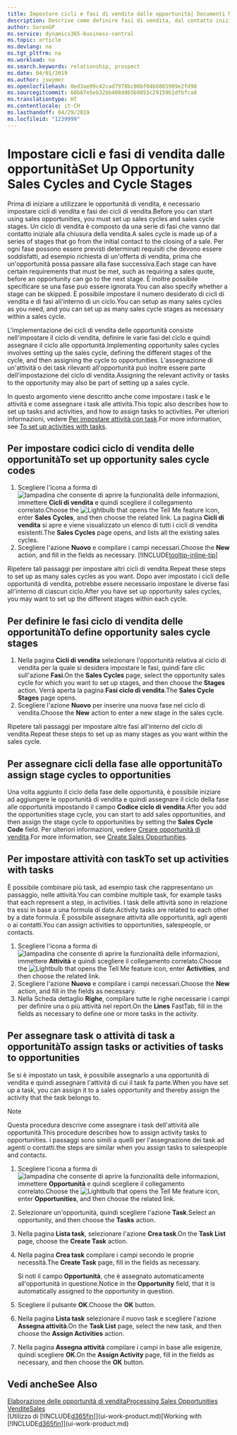 ```yaml
---
title: Impostare cicli e fasi di vendita dalle opportunità| Documenti Microsoft
description: Descrive come definire fasi di vendita, dal contatto iniziale alla chiusura, per creare un ciclo di vendita e assegnarlo alle opportunità in Business Central.
author: SorenGP
ms.service: dynamics365-business-central
ms.topic: article
ms.devlang: na
ms.tgt_pltfrm: na
ms.workload: na
ms.search.keywords: relationship, prospect
ms.date: 04/01/2019
ms.author: jswymer
ms.openlocfilehash: 0ed3ae09c42cad7978bc00bf04b6065909e2fd98
ms.sourcegitcommit: 60b87e5eb32bb408dd65b9855c29159b1dfbfca8
ms.translationtype: HT
ms.contentlocale: it-CH
ms.lasthandoff: 04/29/2019
ms.locfileid: "1239999"
---
```

# <a name="set-up-opportunity-sales-cycles-and-cycle-stages"></a><span data-ttu-id="126b4-103">Impostare cicli e fasi di vendita dalle opportunità</span><span class="sxs-lookup"><span data-stu-id="126b4-103">Set Up Opportunity Sales Cycles and Cycle Stages</span></span>
<span data-ttu-id="126b4-104">Prima di iniziare a utilizzare le opportunità di vendita, è necessario impostare cicli di vendita e fasi dei cicli di vendita.</span><span class="sxs-lookup"><span data-stu-id="126b4-104">Before you can start using sales opportunities, you must set up sales cycles and sales cycle stages.</span></span> <span data-ttu-id="126b4-105">Un ciclo di vendita è composto da una serie di fasi che vanno dal contatto iniziale alla chiusura della vendita.</span><span class="sxs-lookup"><span data-stu-id="126b4-105">A sales cycle is made up of a series of stages that go from the initial contact to the closing of a sale.</span></span> <span data-ttu-id="126b4-106">Per ogni fase possono essere previsti determinati requisiti che devono essere soddisfatti, ad esempio richiesta di un'offerta di vendita, prima che un'opportunità possa passare alla fase successiva.</span><span class="sxs-lookup"><span data-stu-id="126b4-106">Each stage can have certain requirements that must be met, such as requiring a sales quote, before an opportunity can go to the next stage.</span></span> <span data-ttu-id="126b4-107">È inoltre possibile specificare se una fase può essere ignorata.</span><span class="sxs-lookup"><span data-stu-id="126b4-107">You can also specify whether a stage can be skipped.</span></span> <span data-ttu-id="126b4-108">È possibile impostare il numero desiderato di cicli di vendita e di fasi all'interno di un ciclo.</span><span class="sxs-lookup"><span data-stu-id="126b4-108">You can setup as many sales cycles as you need, and you can set up as many sales cycle stages as necessary within a sales cycle.</span></span>

<span data-ttu-id="126b4-109">L'implementazione dei cicli di vendita delle opportunità consiste nell'impostare il ciclo di vendita, definire le varie fasi del ciclo e quindi assegnare il ciclo alle opportunità.</span><span class="sxs-lookup"><span data-stu-id="126b4-109">Implementing opportunity sales cycles involves setting up the sales cycle, defining the different stages of the cycle, and then assigning the cycle to opportunities.</span></span> <span data-ttu-id="126b4-110">L'assegnazione di un'attività o dei task rilevanti all'opportunità può inoltre essere parte dell'impostazione del ciclo di vendita.</span><span class="sxs-lookup"><span data-stu-id="126b4-110">Assigning the relevant activity or tasks to the opportunity may also be part of setting up a sales cycle.</span></span>

<span data-ttu-id="126b4-111">In questo argomento viene descritto anche come impostare i task e le attività e come assegnare i task alle attività.</span><span class="sxs-lookup"><span data-stu-id="126b4-111">This topic also describes how to set up tasks and activities, and how to assign tasks to activities.</span></span> <span data-ttu-id="126b4-112">Per ulteriori informazioni, vedere [Per impostare attività con task](marketing-how-setup-opportunity-sales-cycles-stages.md#to-set-up-activities-with-tasks).</span><span class="sxs-lookup"><span data-stu-id="126b4-112">For more information, see [To set up activities with tasks](marketing-how-setup-opportunity-sales-cycles-stages.md#to-set-up-activities-with-tasks).</span></span>

## <a name="to-set-up-opportunity-sales-cycle-codes"></a><span data-ttu-id="126b4-113">Per impostare codici ciclo di vendita delle opportunità</span><span class="sxs-lookup"><span data-stu-id="126b4-113">To set up opportunity sales cycle codes</span></span>
1. <span data-ttu-id="126b4-114">Scegliere l'icona a forma di ![lampadina che consente di aprire la funzionalità delle informazioni](media/ui-search/search_small.png "Informazioni sull'operazione che si desidera eseguire"), immettere **Cicli di vendita** e quindi scegliere il collegamento correlato.</span><span class="sxs-lookup"><span data-stu-id="126b4-114">Choose the ![Lightbulb that opens the Tell Me feature](media/ui-search/search_small.png "Tell me what you want to do") icon, enter **Sales Cycles**, and then choose the related link.</span></span> <span data-ttu-id="126b4-115">La pagina **Cicli di vendita** si apre e viene visualizzato un elenco di tutti i cicli di vendita esistenti.</span><span class="sxs-lookup"><span data-stu-id="126b4-115">The **Sales Cycles** page opens, and lists all the existing sales cycles.</span></span>
2. <span data-ttu-id="126b4-116">Scegliere l'azione **Nuovo** e compilare i campi necessari.</span><span class="sxs-lookup"><span data-stu-id="126b4-116">Choose the **New** action, and fill in the fields as necessary.</span></span> [!INCLUDE[tooltip-inline-tip](includes/tooltip-inline-tip_md.md)]

<span data-ttu-id="126b4-117">Ripetere tali passaggi per impostare altri cicli di vendita.</span><span class="sxs-lookup"><span data-stu-id="126b4-117">Repeat these steps to set up as many sales cycles as you want.</span></span> <span data-ttu-id="126b4-118">Dopo aver impostato i cicli delle opportunità di vendita, potrebbe essere necessario impostare le diverse fasi all'interno di ciascun ciclo.</span><span class="sxs-lookup"><span data-stu-id="126b4-118">After you have set up opportunity sales cycles, you may want to set up the different stages within each cycle.</span></span>

## <a name="to-define-opportunity-sales-cycle-stages"></a><span data-ttu-id="126b4-119">Per definire le fasi ciclo di vendita delle opportunità</span><span class="sxs-lookup"><span data-stu-id="126b4-119">To define opportunity sales cycle stages</span></span>
1. <span data-ttu-id="126b4-120">Nella pagina **Cicli di vendita** selezionare l'opportunità relativa al ciclo di vendita per la quale si desidera impostare le fasi, quindi fare clic sull'azione **Fasi**.</span><span class="sxs-lookup"><span data-stu-id="126b4-120">On the **Sales Cycles** page, select the opportunity sales cycle for which you want to set up stages, and then choose the **Stages** action.</span></span> <span data-ttu-id="126b4-121">Verrà aperta la pagina **Fasi ciclo di vendita**.</span><span class="sxs-lookup"><span data-stu-id="126b4-121">The **Sales Cycle Stages** page opens.</span></span>
2. <span data-ttu-id="126b4-122">Scegliere l'azione **Nuovo** per inserire una nuova fase nel ciclo di vendita.</span><span class="sxs-lookup"><span data-stu-id="126b4-122">Choose the **New** action to enter a new stage in the sales cycle.</span></span>

<span data-ttu-id="126b4-123">Ripetere tali passaggi per impostare altre fasi all'interno del ciclo di vendita.</span><span class="sxs-lookup"><span data-stu-id="126b4-123">Repeat these steps to set up as many stages as you want within the sales cycle.</span></span>

## <a name="to-assign-stage-cycles-to-opportunities"></a><span data-ttu-id="126b4-124">Per assegnare cicli della fase alle opportunità</span><span class="sxs-lookup"><span data-stu-id="126b4-124">To assign stage cycles to opportunities</span></span>
<span data-ttu-id="126b4-125">Una volta aggiunto il ciclo della fase delle opportunità, è possibile iniziare ad aggiungere le opportunità di vendita e quindi assegnare il ciclo della fase alle opportunità impostando il campo **Codice ciclo di vendita**.</span><span class="sxs-lookup"><span data-stu-id="126b4-125">After you add the opportunities stage cycle, you can start to add sales opportunities, and then assign the stage cycle to opportunities by setting the **Sales Cycle Code** field.</span></span> <span data-ttu-id="126b4-126">Per ulteriori informazioni, vedere [Creare opportunità di vendita](marketing-how-create-opportunities.md).</span><span class="sxs-lookup"><span data-stu-id="126b4-126">For more information, see [Create Sales Opportunities](marketing-how-create-opportunities.md).</span></span>

## <a name="to-set-up-activities-with-tasks"></a><span data-ttu-id="126b4-127">Per impostare attività con task</span><span class="sxs-lookup"><span data-stu-id="126b4-127">To set up activities with tasks</span></span>
<span data-ttu-id="126b4-128">È possibile combinare più task, ad esempio task che rappresentano un passaggio, nelle attività.</span><span class="sxs-lookup"><span data-stu-id="126b4-128">You can combine multiple task, for example tasks that each represent a step, in activities.</span></span> <span data-ttu-id="126b4-129">I task delle attività sono in relazione tra essi in base a una formula di date.</span><span class="sxs-lookup"><span data-stu-id="126b4-129">Activity tasks are related to each other by a date formula.</span></span> <span data-ttu-id="126b4-130">È possibile assegnare attività alle opportunità, agli agenti o ai contatti.</span><span class="sxs-lookup"><span data-stu-id="126b4-130">You can assign activities to opportunities, salespeople, or contacts.</span></span>

1. <span data-ttu-id="126b4-131">Scegliere l'icona a forma di ![lampadina che consente di aprire la funzionalità delle informazioni](media/ui-search/search_small.png "Informazioni sull'operazione che si desidera eseguire"), immettere **Attività** e quindi scegliere il collegamento correlato.</span><span class="sxs-lookup"><span data-stu-id="126b4-131">Choose the ![Lightbulb that opens the Tell Me feature](media/ui-search/search_small.png "Tell me what you want to do") icon, enter **Activities**, and then choose the related link.</span></span>
2. <span data-ttu-id="126b4-132">Scegliere l'azione **Nuovo** e compilare i campi necessari.</span><span class="sxs-lookup"><span data-stu-id="126b4-132">Choose the **New** action, and fill in the fields as necessary.</span></span>
3. <span data-ttu-id="126b4-133">Nella Scheda dettaglio **Righe**, compilare tutte le righe necessarie i campi per definire una o più attività nel report.</span><span class="sxs-lookup"><span data-stu-id="126b4-133">On the **Lines** FastTab, fill in the fields as necessary to define one or more tasks in the activity.</span></span>

## <a name="to-assign-tasks-or-activities-of-tasks-to-opportunities"></a><span data-ttu-id="126b4-134">Per assegnare task o attività di task a opportunità</span><span class="sxs-lookup"><span data-stu-id="126b4-134">To assign tasks or activities of tasks to opportunities</span></span>
<span data-ttu-id="126b4-135">Se si è impostato un task, è possibile assegnarlo a una opportunità di vendita e quindi assegnare l'attività di cui il task fa parte.</span><span class="sxs-lookup"><span data-stu-id="126b4-135">When you have set up a task, you can assign it to a sales opportunity and thereby assign the activity that the task belongs to.</span></span>

> [!NOTE]  
>   <span data-ttu-id="126b4-136">Questa procedura descrive come assegnare i task dell'attività alle opportunità.</span><span class="sxs-lookup"><span data-stu-id="126b4-136">This procedure describes how to assign activity tasks to opportunities.</span></span> <span data-ttu-id="126b4-137">i passaggi sono simili a quelli per l'assegnazione dei task ad agenti o contatti.</span><span class="sxs-lookup"><span data-stu-id="126b4-137">the steps are similar when you assign tasks to salespeople and contacts.</span></span>

1. <span data-ttu-id="126b4-138">Scegliere l'icona a forma di ![lampadina che consente di aprire la funzionalità delle informazioni](media/ui-search/search_small.png "Informazioni sull'operazione che si desidera eseguire"), immettere **Opportunità** e quindi scegliere il collegamento correlato.</span><span class="sxs-lookup"><span data-stu-id="126b4-138">Choose the ![Lightbulb that opens the Tell Me feature](media/ui-search/search_small.png "Tell me what you want to do") icon, enter **Opportunities**, and then choose the related link.</span></span>
2. <span data-ttu-id="126b4-139">Selezionare un'opportunità, quindi scegliere l'azione **Task**.</span><span class="sxs-lookup"><span data-stu-id="126b4-139">Select an opportunity, and then choose the **Tasks** action.</span></span>
3. <span data-ttu-id="126b4-140">Nella pagina **Lista task**, selezionare l'azione **Crea task**.</span><span class="sxs-lookup"><span data-stu-id="126b4-140">On the **Task List** page, choose the **Create Task** action.</span></span>
4.  <span data-ttu-id="126b4-141">Nella pagina **Crea task** compilare i campi secondo le proprie necessità.</span><span class="sxs-lookup"><span data-stu-id="126b4-141">The **Create Task** page, fill in the fields as necessary.</span></span>

    <span data-ttu-id="126b4-142">Si noti il campo **Opportunità**, che è assegnato automaticamente all'opportunità in questione.</span><span class="sxs-lookup"><span data-stu-id="126b4-142">Notice in the **Opportunity** field, that it is automatically assigned to the opportunity in question.</span></span>
5. <span data-ttu-id="126b4-143">Scegliere il pulsante **OK**.</span><span class="sxs-lookup"><span data-stu-id="126b4-143">Choose the **OK** button.</span></span>
6. <span data-ttu-id="126b4-144">Nella pagina **Lista task** selezionare il nuovo task e scegliere l'azione **Assegna attività**.</span><span class="sxs-lookup"><span data-stu-id="126b4-144">On the **Task List** page, select the new task, and then choose the **Assign Activities** action.</span></span>
7. <span data-ttu-id="126b4-145">Nella pagina **Assegna attività** compilare i campi in base alle esigenze, quindi scegliere **OK**.</span><span class="sxs-lookup"><span data-stu-id="126b4-145">On the **Assign Activity** page, fill in the fields as necessary, and then choose the **OK** button.</span></span>

## <a name="see-also"></a><span data-ttu-id="126b4-146">Vedi anche</span><span class="sxs-lookup"><span data-stu-id="126b4-146">See Also</span></span>
[<span data-ttu-id="126b4-147">Elaborazione delle opportunità di vendita</span><span class="sxs-lookup"><span data-stu-id="126b4-147">Processing Sales Opportunities</span></span>](marketing-processing-sales-opportunities.md)  
[<span data-ttu-id="126b4-148">Vendite</span><span class="sxs-lookup"><span data-stu-id="126b4-148">Sales</span></span>](sales-manage-sales.md)  
<span data-ttu-id="126b4-149">[Utilizzo di [!INCLUDE[d365fin](includes/d365fin_md.md)]](ui-work-product.md)</span><span class="sxs-lookup"><span data-stu-id="126b4-149">[Working with [!INCLUDE[d365fin](includes/d365fin_md.md)]](ui-work-product.md)</span></span>
